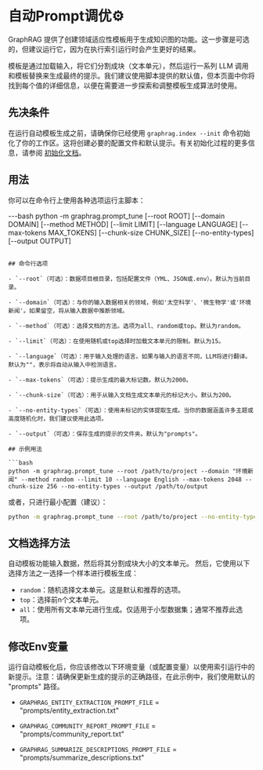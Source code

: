 # 自动Prompt调优⚙️

GraphRAG 提供了创建领域适应性模板用于生成知识图的功能。这一步骤是可选的，但建议运行它，因为在执行索引运行时会产生更好的结果。

模板是通过加载输入，将它们分割成块（文本单元），然后运行一系列 LLM 调用和模板替换来生成最终的提示。我们建议使用脚本提供的默认值，但本页面中你将找到每个值的详细信息，以便在需要进一步探索和调整模板生成算法时使用。

## 先决条件

在运行自动模板生成之前，请确保你已经使用 `graphrag.index --init` 命令初始化了你的工作区。这将创建必要的配置文件和默认提示。有关初始化过程的更多信息，请参阅 [初始化文档](/posts/config/init)。

## 用法

你可以在命令行上使用各种选项运行主脚本：

---bash
python -m graphrag.prompt_tune [--root ROOT] [--domain DOMAIN]  [--method METHOD] [--limit LIMIT] [--language LANGUAGE] [--max-tokens MAX_TOKENS] [--chunk-size CHUNK_SIZE] [--no-entity-types] [--output OUTPUT]
```

## 命令行选项

- `--root`（可选）：数据项目根目录，包括配置文件（YML、JSON或.env）。默认为当前目录。

- `--domain`（可选）：与你的输入数据相关的领域，例如'太空科学'、'微生物学'或'环境新闻'。如果留空，将从输入数据中推断领域。

- `--method`（可选）：选择文档的方法。选项为all、random或top。默认为random。

- `--limit`（可选）：在使用随机或top选择时加载文本单元的限制。默认为15。

- `--language`（可选）：用于输入处理的语言。如果与输入的语言不同，LLM将进行翻译。默认为""，表示将自动从输入中检测语言。

- `--max-tokens`（可选）：提示生成的最大标记数。默认为2000。

- `--chunk-size`（可选）：用于从输入文档生成文本单元的标记大小。默认为200。

- `--no-entity-types`（可选）：使用未标记的实体提取生成。当你的数据涵盖许多主题或高度随机化时，我们建议使用此选项。

- `--output`（可选）：保存生成的提示的文件夹。默认为"prompts"。

## 示例用法

```bash
python -m graphrag.prompt_tune --root /path/to/project --domain "环境新闻" --method random --limit 10 --language English --max-tokens 2048 --chunk-size 256 --no-entity-types --output /path/to/output
```

或者，只进行最小配置（建议）：

```bash
python -m graphrag.prompt_tune --root /path/to/project --no-entity-types
```

## 文档选择方法

自动模板功能输入数据，然后将其分割成块大小的文本单元。
然后，它使用以下选择方法之一选择一个样本进行模板生成：

- `random`：随机选择文本单元。这是默认和推荐的选项。
- `top`：选择前n个文本单元。
- `all`：使用所有文本单元进行生成。仅适用于小型数据集；通常不推荐此选项。

## 修改Env变量



运行自动模板化后，你应该修改以下环境变量（或配置变量）以使用索引运行中的新提示。注意：请确保更新生成的提示的正确路径，在此示例中，我们使用默认的 "prompts" 路径。

- `GRAPHRAG_ENTITY_EXTRACTION_PROMPT_FILE` = "prompts/entity_extraction.txt"

- `GRAPHRAG_COMMUNITY_REPORT_PROMPT_FILE` = "prompts/community_report.txt"

- `GRAPHRAG_SUMMARIZE_DESCRIPTIONS_PROMPT_FILE` = "prompts/summarize_descriptions.txt"

